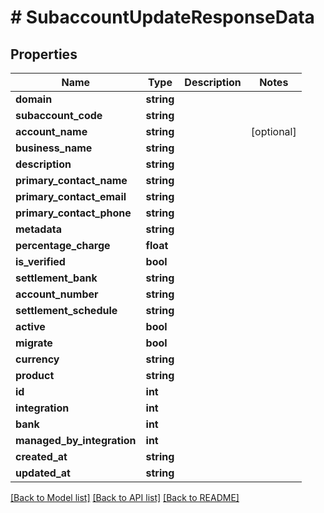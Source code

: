 # # SubaccountUpdateResponseData

## Properties

Name | Type | Description | Notes
------------ | ------------- | ------------- | -------------
**domain** | **string** |  |
**subaccount_code** | **string** |  |
**account_name** | **string** |  | [optional]
**business_name** | **string** |  |
**description** | **string** |  |
**primary_contact_name** | **string** |  |
**primary_contact_email** | **string** |  |
**primary_contact_phone** | **string** |  |
**metadata** | **string** |  |
**percentage_charge** | **float** |  |
**is_verified** | **bool** |  |
**settlement_bank** | **string** |  |
**account_number** | **string** |  |
**settlement_schedule** | **string** |  |
**active** | **bool** |  |
**migrate** | **bool** |  |
**currency** | **string** |  |
**product** | **string** |  |
**id** | **int** |  |
**integration** | **int** |  |
**bank** | **int** |  |
**managed_by_integration** | **int** |  |
**created_at** | **string** |  |
**updated_at** | **string** |  |

[[Back to Model list]](../../README.md#models) [[Back to API list]](../../README.md#endpoints) [[Back to README]](../../README.md)
